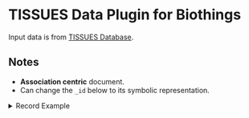  # TISSUES Data Plugin for Biothings  
  
Input data is from [TISSUES Database](https://tissues.jensenlab.org/About).  
  
## Notes  
  
  
  
- **Association centric**  document.   
- Can change the `_id` below to its symbolic representation. 

<details>
<summary>Record Example</summary>
## <u> Record </u>  
  
```  

{
    "_id": "CLDB:0007242_00000090",
    "subject": {
        "id": "CLDB:0007242",
        "name": "COV-644"
    },
    "association": {
        "tissue_name": "COV-644",
        "zscore": "2.239",
        "confidence": "1.120",
        "category": "textmining"
    },
    "object": {
        "ensembl": "hsa-miR-892a",
        "symbol": "hsa-miR-892a"
    }
}

```

</details>